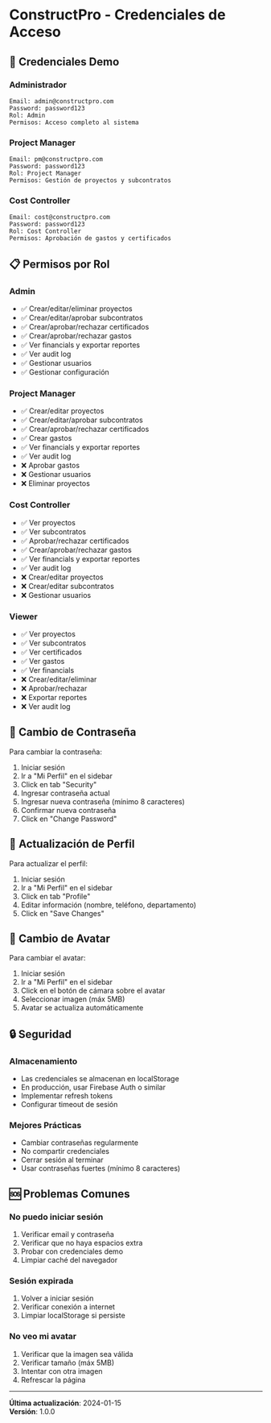 # ConstructPro - Credenciales de Acceso

## 🔐 Credenciales Demo

### Administrador
```
Email: admin@constructpro.com
Password: password123
Rol: Admin
Permisos: Acceso completo al sistema
```

### Project Manager
```
Email: pm@constructpro.com
Password: password123
Rol: Project Manager
Permisos: Gestión de proyectos y subcontratos
```

### Cost Controller
```
Email: cost@constructpro.com
Password: password123
Rol: Cost Controller
Permisos: Aprobación de gastos y certificados
```

## 📋 Permisos por Rol

### Admin
- ✅ Crear/editar/eliminar proyectos
- ✅ Crear/editar/aprobar subcontratos
- ✅ Crear/aprobar/rechazar certificados
- ✅ Crear/aprobar/rechazar gastos
- ✅ Ver financials y exportar reportes
- ✅ Ver audit log
- ✅ Gestionar usuarios
- ✅ Gestionar configuración

### Project Manager
- ✅ Crear/editar proyectos
- ✅ Crear/editar/aprobar subcontratos
- ✅ Crear/aprobar/rechazar certificados
- ✅ Crear gastos
- ✅ Ver financials y exportar reportes
- ✅ Ver audit log
- ❌ Aprobar gastos
- ❌ Gestionar usuarios
- ❌ Eliminar proyectos

### Cost Controller
- ✅ Ver proyectos
- ✅ Ver subcontratos
- ✅ Aprobar/rechazar certificados
- ✅ Crear/aprobar/rechazar gastos
- ✅ Ver financials y exportar reportes
- ✅ Ver audit log
- ❌ Crear/editar proyectos
- ❌ Crear/editar subcontratos
- ❌ Gestionar usuarios

### Viewer
- ✅ Ver proyectos
- ✅ Ver subcontratos
- ✅ Ver certificados
- ✅ Ver gastos
- ✅ Ver financials
- ❌ Crear/editar/eliminar
- ❌ Aprobar/rechazar
- ❌ Exportar reportes
- ❌ Ver audit log

## 🔄 Cambio de Contraseña

Para cambiar la contraseña:
1. Iniciar sesión
2. Ir a "Mi Perfil" en el sidebar
3. Click en tab "Security"
4. Ingresar contraseña actual
5. Ingresar nueva contraseña (mínimo 8 caracteres)
6. Confirmar nueva contraseña
7. Click en "Change Password"

## 👤 Actualización de Perfil

Para actualizar el perfil:
1. Iniciar sesión
2. Ir a "Mi Perfil" en el sidebar
3. Click en tab "Profile"
4. Editar información (nombre, teléfono, departamento)
5. Click en "Save Changes"

## 📸 Cambio de Avatar

Para cambiar el avatar:
1. Iniciar sesión
2. Ir a "Mi Perfil" en el sidebar
3. Click en el botón de cámara sobre el avatar
4. Seleccionar imagen (máx 5MB)
5. Avatar se actualiza automáticamente

## 🔒 Seguridad

### Almacenamiento
- Las credenciales se almacenan en localStorage
- En producción, usar Firebase Auth o similar
- Implementar refresh tokens
- Configurar timeout de sesión

### Mejores Prácticas
- Cambiar contraseñas regularmente
- No compartir credenciales
- Cerrar sesión al terminar
- Usar contraseñas fuertes (mínimo 8 caracteres)

## 🆘 Problemas Comunes

### No puedo iniciar sesión
1. Verificar email y contraseña
2. Verificar que no haya espacios extra
3. Probar con credenciales demo
4. Limpiar caché del navegador

### Sesión expirada
1. Volver a iniciar sesión
2. Verificar conexión a internet
3. Limpiar localStorage si persiste

### No veo mi avatar
1. Verificar que la imagen sea válida
2. Verificar tamaño (máx 5MB)
3. Intentar con otra imagen
4. Refrescar la página

---

**Última actualización**: 2024-01-15  
**Versión**: 1.0.0
